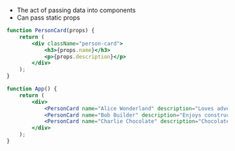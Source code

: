 - The act of passing data into components
- Can pass static props

```jsx
function PersonCard(props) {
    return (
        <div className="person-card">
            <h3>{props.name}</h3>
            <p>{props.description}</p>
        </div>
    );
}
```

```jsx
function App() {
    return (
        <div>
            <PersonCard name="Alice Wonderland" description="Loves adventures" />
            <PersonCard name="Bob Builder" description="Enjoys construction" />
            <PersonCard name="Charlie Chocolate" description="Chocolate factory owner" />
        </div>
    );
}
```

